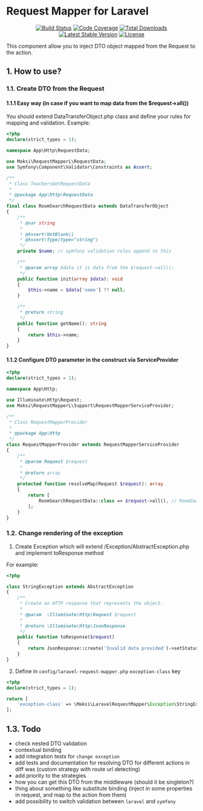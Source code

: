 # Request Mapper for Laravel

<p align="center">
<a href="https://travis-ci.org/TBlindaruk/laravel-request-mapper"><img src="https://travis-ci.org/TBlindaruk/laravel-request-mapper.svg?branch=master" alt="Build Status"></a>
<a href="https://codecov.io/gh/TBlindaruk/laravel-request-mapper/branch/master"><img src="https://codecov.io/gh/TBlindaruk/laravel-request-mapper/branch/master/graph/badge.svg" alt="Code Coverage"></a>
<a href="https://packagist.org/packages/maksi/laravel-request-mapper"><img src="https://poser.pugx.org/maksi/laravel-request-mapper/d/total.svg" alt="Total Downloads"></a>
<a href="https://packagist.org/packages/maksi/laravel-request-mapper"><img src="https://poser.pugx.org/maksi/laravel-request-mapper/v/stable.svg" alt="Latest Stable Version"></a>
<a href="https://packagist.org/packages/maksi/laravel-request-mapper"><img src="https://poser.pugx.org/maksi/laravel-request-mapper/license.svg" alt="License"></a>
</p>

This component allow you to inject DTO object mapped from the Request to the action.

## 1. How to use?

### 1.1. Create DTO from the Request

#### 1.1.1 Easy way (in case if you want to map data from the $request->all())
You should extend DataTransferObject.php class and define your rules for mapping and validation. Example:

```PHP
<?php
declare(strict_types = 1);

namespace App\Http\RequestData;

use Maksi\RequestMapperL\RequestData;
use Symfony\Component\Validator\Constraints as Assert;

/**
 * Class TeachersGetRequestData
 *
 * @package App\Http\RequestData
 */
final class RoomSearchRequestData extends DataTransferObject
{
    /**
     * @var string
     *
     * @Assert\NotBlank() 
     * @Assert\Type(type="string")
     */
    private $name; // symfony validation rules append to this

    /**
     * @param array $data it is data from the $request->all();
     */
    public function init(array $data): void
    {
        $this->name = $data['name'] ?? null;
    }

    /**
     * @return string
     */
    public function getName(): string
    {
        return $this->name;
    }
}
```

#### 1.1.2 Configure DTO parameter in the construct via ServiceProvider

```PHP
<?php
declare(strict_types = 1);

namespace App\Http;

use Illuminate\Http\Request;
use Maksi\RequestMapperL\Support\RequestMapperServiceProvider;

/**
 * Class RequestMapperProvider
 *
 * @package App\Http
 */
class RequestMapperProvider extends RequestMapperServiceProvider
{
    /**
     * @param Request $request
     *
     * @return array
     */
    protected function resolveMap(Request $request): array
    {
        return [
            RoomSearchRequestData::class => $request->all(), // RoomSearchRequestData DTO class
        ];
    }
}

```


### 1.2. Change rendering of the exception

1. Create Exception which will extend /Exception/AbstractException.php and implement toResponse method

For example:

```PHP
<?php

class StringException extends AbstractException
{
    /**
     * Create an HTTP response that represents the object.
     *
     * @param  \Illuminate\Http\Request $request
     *
     * @return \Illuminate\Http\JsonResponse
     */
    public function toResponse($request)
    {
        return JsonResponse::create('Invalid data provided')->setStatusCode(Response::HTTP_UNPROCESSABLE_ENTITY);
    }
}
```

2. Define in `config/laravel-request-mapper.php` `exception-class` key

```PHP
<?php
declare(strict_types = 1);

return [
    'exception-class' => \Maksi\LaravelRequestMapper\Exception\StringException::class,
];

```

## 1.3. Todo
- check nested DTO validation
- contextual binding
- add integration tests for `change exception`
- add tests and documentation for resolving DTO for different actions in diff was (custom strategy with route url detecting)
- add priority to the strategies
- how you can get this DTO from the middleware (should it be singleton?)
- thing about something like substitute binding (inject in some properties in request, and map to the action from them)
- add possibility to switch validation between `laravel` and `symfony`  
